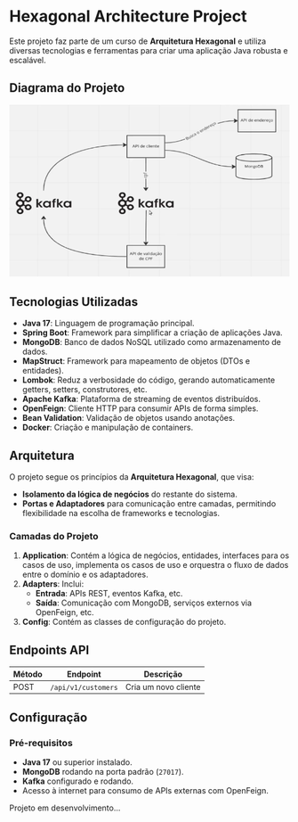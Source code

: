 # Hexagonal Architecture Project

Este projeto faz parte de um curso de **Arquitetura Hexagonal** e utiliza diversas tecnologias e ferramentas para criar uma aplicação Java robusta e escalável.

## Diagrama do Projeto
![Texto Alternativo](Diagrama%20do%20projeto.png)


## Tecnologias Utilizadas

- **Java 17**: Linguagem de programação principal.
- **Spring Boot**: Framework para simplificar a criação de aplicações Java.
- **MongoDB**: Banco de dados NoSQL utilizado como armazenamento de dados.
- **MapStruct**: Framework para mapeamento de objetos (DTOs e entidades).
- **Lombok**: Reduz a verbosidade do código, gerando automaticamente getters, setters, construtores, etc.
- **Apache Kafka**: Plataforma de streaming de eventos distribuídos.
- **OpenFeign**: Cliente HTTP para consumir APIs de forma simples.
- **Bean Validation**: Validação de objetos usando anotações.
- **Docker**: Criação e manipulação de containers.
## Arquitetura

O projeto segue os princípios da **Arquitetura Hexagonal**, que visa:
- **Isolamento da lógica de negócios** do restante do sistema.
- **Portas e Adaptadores** para comunicação entre camadas, permitindo flexibilidade na escolha de frameworks e tecnologias.

### Camadas do Projeto

1. **Application**: Contém a lógica de negócios, entidades, interfaces para os casos de uso, 
implementa os casos de uso e orquestra o fluxo de dados entre o domínio e os adaptadores.
2. **Adapters**: Inclui:
    - **Entrada**: APIs REST, eventos Kafka, etc.
    - **Saída**: Comunicação com MongoDB, serviços externos via OpenFeign, etc.
3. **Config**: Contém as classes de configuração do projeto.

## Endpoints API

| Método | Endpoint     | Descrição            |
|--------|--------------|----------------------|
| POST   | `/api/v1/customers`| Cria um novo cliente |


## Configuração

### Pré-requisitos

- **Java 17** ou superior instalado.
- **MongoDB** rodando na porta padrão (`27017`).
- **Kafka** configurado e rodando.
- Acesso à internet para consumo de APIs externas com OpenFeign.

Projeto em desenvolvimento...